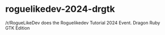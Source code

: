 # roguelikedev-2024-drgtk
/r/RogueLikeDev does the Roguelikedev Tutorial 2024 Event.  Dragon Ruby GTK Edition
